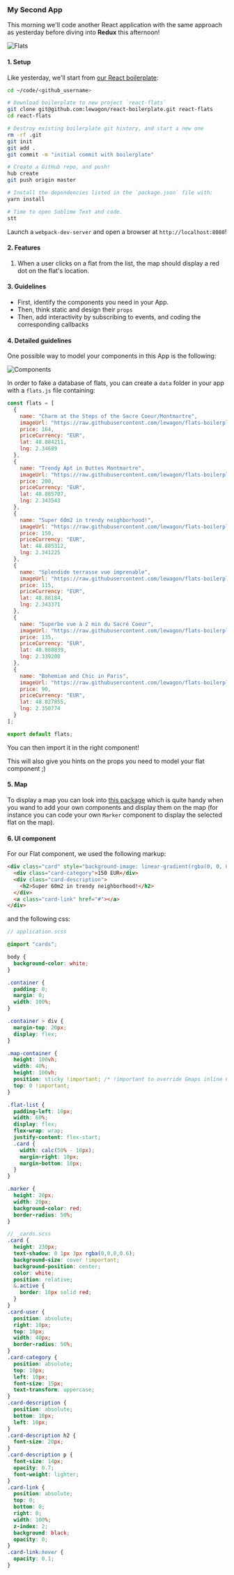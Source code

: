### My Second App

This morning we'll code another React application with the same approach as yesterday before diving into **Redux** this afternoon!

![Flats](https://raw.githubusercontent.com/lewagon/react-redux-images/master/react/flats.png)

#### 1. Setup

Like yesterday, we'll start from [our React boilerplate](https://github.com/lewagon/react-boilerplate):

```bash
cd ~/code/<github_username>

# Download boilerplate to new project `react-flats`
git clone git@github.com:lewagon/react-boilerplate.git react-flats
cd react-flats

# Destroy existing boilerplate git history, and start a new one
rm -rf .git
git init
git add .
git commit -m "initial commit with boilerplate"

# Create a GitHub repo, and push!
hub create
git push origin master

# Install the dependencies listed in the `package.json` file with:
yarn install

# Time to open Sublime Text and code.
stt
```

Launch a `webpack-dev-server` and open a browser at `http://localhost:8080`!

#### 2. Features

1. When a user clicks on a flat from the list, the map should display a red dot on the flat's location.

#### 3. Guidelines

- First, identify the components you need in your App.
- Then, think static and design their `props`
- Then, add interactivity by subscribing to events, and coding the corresponding callbacks

#### 4. Detailed guidelines

One possible way to model your components in this App is the following:

![Components](https://raw.githubusercontent.com/lewagon/react-redux-images/master/react/components.png)

In order to fake a database of flats, you can create a `data` folder in your app with a `flats.js` file containing:

```js
const flats = [
  {
    name: "Charm at the Steps of the Sacre Coeur/Montmartre",
    imageUrl: "https://raw.githubusercontent.com/lewagon/flats-boilerplate/master/images/flat1.jpg",
    price: 164,
    priceCurrency: "EUR",
    lat: 48.884211,
    lng: 2.34689
  },
  {
    name: "Trendy Apt in Buttes Montmartre",
    imageUrl: "https://raw.githubusercontent.com/lewagon/flats-boilerplate/master/images/flat2.jpg",
    price: 200,
    priceCurrency: "EUR",
    lat: 48.885707,
    lng: 2.343543
  },
  {
    name: "Super 60m2 in trendy neighborhood!",
    imageUrl: "https://raw.githubusercontent.com/lewagon/flats-boilerplate/master/images/flat3.jpg",
    price: 150,
    priceCurrency: "EUR",
    lat: 48.885312,
    lng: 2.341225
  },
  {
    name: "Splendide terrasse vue imprenable",
    imageUrl: "https://raw.githubusercontent.com/lewagon/flats-boilerplate/master/images/flat4.jpg",
    price: 115,
    priceCurrency: "EUR",
    lat: 48.88184,
    lng: 2.343371
  },
  {
    name: "Superbe vue à 2 min du Sacré Coeur",
    imageUrl: "https://raw.githubusercontent.com/lewagon/flats-boilerplate/master/images/flat5.jpg",
    price: 135,
    priceCurrency: "EUR",
    lat: 48.888839,
    lng: 2.339208
  },
  {
    name: "Bohemian and Chic in Paris",
    imageUrl: "https://raw.githubusercontent.com/lewagon/flats-boilerplate/master/images/flat6.jpg",
    price: 90,
    priceCurrency: "EUR",
    lat: 48.827855,
    lng: 2.350774
  }
];

export default flats;
```

You can then import it in the right component!

This will also give you hints on the props you need to model your flat component ;)

#### 5. Map

To display a map you can look into [this package](https://github.com/istarkov/google-map-react) which is quite handy when you wand to add your own components and display them on the map (for instance you can code your own `Marker` component to display the selected flat on the map).

#### 6. UI component

For our Flat component, we used the following markup:
```html
<div class="card" style="background-image: linear-gradient(rgba(0, 0, 0, 0.3), rgba(0, 0, 0, 0.2)), url('https://raw.githubusercontent.com/lewagon/flats-boilerplate/master/images/flat3.jpg';);">
  <div class="card-category">150 EUR</div>
  <div class="card-description">
    <h2>Super 60m2 in trendy neighborhood!</h2>
  </div>
  <a class="card-link" href="#"></a>
</div>
```

and the following css:

```scss
// application.scss

@import "cards";

body {
  background-color: white;
}

.container {
  padding: 0;
  margin: 0;
  width: 100%;
}

.container > div {
  margin-top: 20px;
  display: flex;
}

.map-container {
  height: 100vh;
  width: 40%;
  height: 100vh;
  position: sticky !important; /* !important to override Gmaps inline CSS */
  top: 0 !important;
}

.flat-list {
  padding-left: 10px;
  width: 60%;
  display: flex;
  flex-wrap: wrap;
  justify-content: flex-start;
  .card {
    width: calc(50% - 10px);
    margin-right: 10px;
    margin-bottom: 10px;
  }
}

.marker {
  height: 20px;
  width: 20px;
  background-color: red;
  border-radius: 50%;
}
```

```scss
// _cards.scss
.card {
  height: 230px;
  text-shadow: 0 1px 3px rgba(0,0,0,0.6);
  background-size: cover !important;
  background-position: center;
  color: white;
  position: relative;
  &.active {
    border: 10px solid red;
  }
}
.card-user {
  position: absolute;
  right: 10px;
  top: 10px;
  width: 40px;
  border-radius: 50%;
}
.card-category {
  position: absolute;
  top: 10px;
  left: 10px;
  font-size: 15px;
  text-transform: uppercase;
}
.card-description {
  position: absolute;
  bottom: 10px;
  left: 10px;
}
.card-description h2 {
  font-size: 20px;
}
.card-description p {
  font-size: 14px;
  opacity: 0.7;
  font-weight: lighter;
}
.card-link {
  position: absolute;
  top: 0;
  bottom: 0;
  right: 0;
  width: 100%;
  z-index: 2;
  background: black;
  opacity: 0;
}
.card-link:hover {
  opacity: 0.1;
}
```
